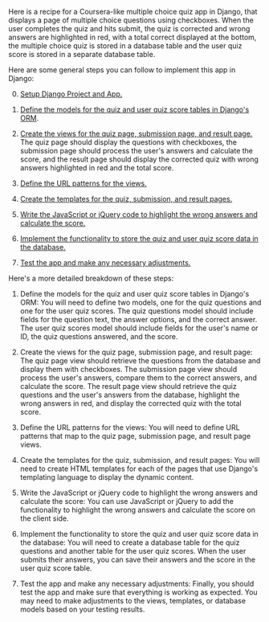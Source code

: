 

Here is a recipe for a Coursera-like multiple choice quiz app in Django,
that displays a page of multiple choice questions using checkboxes.
When the user completes the quiz and hits submit, 
the quiz is corrected and wrong answers are highlighted in red,
with a total correct displayed at the bottom,
the multiple choice quiz is stored in a database table
and the user quiz score is stored in a separate database table. 

Here are some general steps you can follow to implement this app in Django:

0. [Setup Django Project and App.](https://github.com/jonfernq/Flashcard-Data/blob/main/DjangoFashcardApp/SetupDjangoProjectApp.md)

1. [Define the models for the quiz and user quiz score tables in Django's ORM](https://github.com/jonfernq/Flashcard-Data/blob/main/DjangoFashcardApp/Models.md).

2. [Create the views for the quiz page, submission page, and result page.](https://github.com/jonfernq/Flashcard-Data/blob/main/DjangoFashcardApp/Views.md) The quiz page should display the questions with checkboxes, the submission page should process the user's answers and calculate the score, and the result page should display the corrected quiz with wrong answers highlighted in red and the total score.

3. [Define the URL patterns for the views.](https://github.com/jonfernq/Flashcard-Data/blob/main/DjangoFashcardApp/URLPatterns.md)

4. [Create the templates for the quiz, submission, and result pages.](https://github.com/jonfernq/Flashcard-Data/blob/main/DjangoFashcardApp/Templates.md)

5. [Write the JavaScript or jQuery code to highlight the wrong answers and calculate the score.](https://github.com/jonfernq/Flashcard-Data/blob/main/DjangoFashcardApp/JavaScript.md)

6. [Implement the functionality to store the quiz and user quiz score data in the database.](https://github.com/jonfernq/Flashcard-Data/blob/main/DjangoFashcardApp/StoreData.md)

7. [Test the app and make any necessary adjustments.](https://github.com/jonfernq/Flashcard-Data/blob/main/DjangoFashcardApp/TestApp.md)

Here's a more detailed breakdown of these steps:

1. Define the models for the quiz and user quiz score tables in Django's ORM:
You will need to define two models, one for the quiz questions and one for the user quiz scores. The quiz questions model should include fields for the question text, the answer options, and the correct answer. The user quiz scores model should include fields for the user's name or ID, the quiz questions answered, and the score.

2. Create the views for the quiz page, submission page, and result page:
The quiz page view should retrieve the questions from the database and display them with checkboxes. The submission page view should process the user's answers, compare them to the correct answers, and calculate the score. The result page view should retrieve the quiz questions and the user's answers from the database, highlight the wrong answers in red, and display the corrected quiz with the total score.

3. Define the URL patterns for the views:
You will need to define URL patterns that map to the quiz page, submission page, and result page views.

4. Create the templates for the quiz, submission, and result pages:
You will need to create HTML templates for each of the pages that use Django's templating language to display the dynamic content.

5. Write the JavaScript or jQuery code to highlight the wrong answers and calculate the score:
You can use JavaScript or jQuery to add the functionality to highlight the wrong answers and calculate the score on the client side.

6. Implement the functionality to store the quiz and user quiz score data in the database:
You will need to create a database table for the quiz questions and another table for the user quiz scores. When the user submits their answers, you can save their answers and the score in the user quiz score table.

7. Test the app and make any necessary adjustments:
Finally, you should test the app and make sure that everything is working as expected. You may need to make adjustments to the views, templates, or database models based on your testing results.


